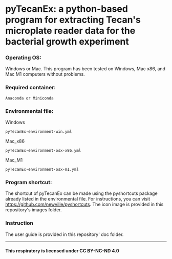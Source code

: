 # pyTecanEx: a python-based program for extracting Tecan's microplate reader data for the bacterial growth experiment


### Operating OS: 

Windows or Mac.
    This program has been tested on Windows, Mac x86, and Mac M1 computers without problems.

### Required container:
    Anaconda or Miniconda


### Environmental file:

Windows

    pyTecanEx-environment-win.yml

Mac_x86

    pyTecanEx-environment-osx-x86.yml

Mac_M1
    
    pyTecanEx-environment-osx-m1.yml

### Program shortcut:

The shortcut of pyTecanEx can be made using the pyshortcuts package already listed in the environmental file. For instructions, you can visit https://github.com/newville/pyshortcuts. The icon image is provided in this repository's images folder.

### Instruction

The user guide is provided in this repository' doc folder.

---
#### This respiratory is licensed under CC BY-NC-ND 4.0
